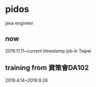 # pidos
java engineer

## now
2019.11.11~current timestamp
job in Taipei

## training from 資策會DA102
2019.4.14~2019.9.26


